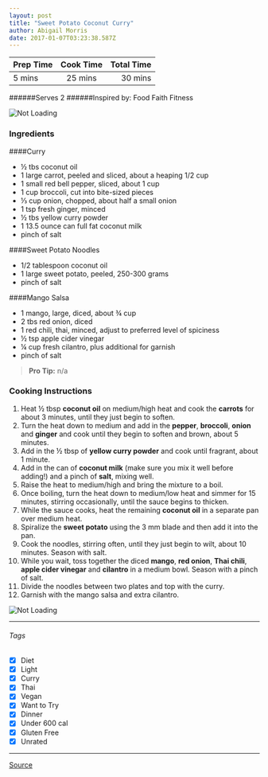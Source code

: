 ```yaml
---
layout: post
title: "Sweet Potato Coconut Curry"
author: Abigail Morris
date: 2017-01-07T03:23:38.587Z
---
```


| Prep Time  | Cook Time    | Total Time  |
| ---------- |:------------:| -----------:|
| 5 mins    | 25 mins      | 30 mins     |


######Serves 2
######Inspired by: Food Faith Fitness

![Not Loading](http://i.imgur.com/MZYx4Fql.png)

### Ingredients

####Curry
* ½ tbs coconut oil
* 1 large carrot, peeled and sliced, about a heaping 1/2 cup
* 1 small red bell pepper, sliced, about 1 cup
* 1 cup broccoli, cut into bite-sized pieces
* ⅓ cup onion, chopped, about half a small onion
* 1 tsp fresh ginger, minced
* ½ tbs yellow curry powder
* 1 13.5 ounce can full fat coconut milk
* pinch of salt

####Sweet Potato Noodles
* 1/2 tablespoon coconut oil
* 1 large sweet potato, peeled, 250-300 grams
* pinch of salt

####Mango Salsa
* 1 mango, large, diced, about ¾ cup
* 2 tbs red onion, diced
* 1 red chili, thai, minced, adjust to preferred level of spiciness
* ½ tsp apple cider vinegar
* ¼ cup fresh cilantro, plus additional for garnish
* pinch of salt

> **Pro Tip:** n/a

### Cooking Instructions

1. Heat ½ tbsp **coconut oil** on medium/high heat and cook the **carrots** for about 3 minutes, until they just begin to soften.
2. Turn the heat down to medium and add in the **pepper**, **broccoli**, **onion** and **ginger** and cook until they begin to soften and brown, about 5 minutes.
3. Add in the ½ tbsp of **yellow curry powder** and cook until fragrant, about 1 minute.
4. Add in the can of **coconut milk** (make sure you mix it well before adding!) and a pinch of **salt**, mixing well.
5. Raise the heat to medium/high and bring the mixture to a boil.
6. Once boiling, turn the heat down to medium/low heat and simmer for 15 minutes, stirring occasionally, until the sauce begins to thicken.
7. While the sauce cooks, heat the remaining **coconut oil** in a separate pan over medium heat.
8. Spiralize the **sweet potato** using the 3 mm blade and then add it into the pan.
9. Cook the noodles, stirring often, until they just begin to wilt, about 10 minutes. Season with salt.
10. While you wait, toss together the diced **mango**, **red onion**, **Thai chili**, **apple cider vinegar** and **cilantro** in a medium bowl. Season with a pinch of salt.
11. Divide the noodles between two plates and top with the curry. 
12. Garnish with the mango salsa and extra cilantro.

![Not Loading](http://i.imgur.com/W5zqXqNm.png)

---

###### Tags
- [x] Diet
- [x] Light
- [x] Curry
- [x] Thai
- [x] Vegan
- [x] Want to Try
- [x] Dinner
- [x] Under 600 cal
- [x] Gluten Free
- [x] Unrated

---

[Source](http://www.foodfaithfitness.com/vegan-coconut-curry-with-sweet-potato-noodles/)

